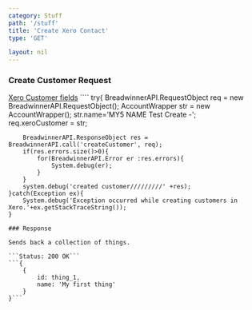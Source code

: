 ```yaml
---
category: Stuff
path: '/stuff'
title: 'Create Xero Contact'
type: 'GET'

layout: nil
---
```



### Create Customer Request
[Xero Customer fields](https://developer.xero.com/documentation/api/contacts#POST)
	````
	try{
		BreadwinnerAPI.RequestObject req = new  BreadwinnerAPI.RequestObject();	
		AccountWrapper str = new AccountWrapper();
		str.name='MY5 NAME Test Create -';             
		req.xeroCustomer = str;

		BreadwinnerAPI.ResponseObject res =  BreadwinnerAPI.call('createCustomer', req);
		if(res.errors.size()>0){
			for(BreadwinnerAPI.Error er :res.errors){
				System.debug(er); 
			}
		}
		system.debug('created customer/////////' +res);
	}catch(Exception ex){
		System.debug('Exception occurred while creating customers in Xero.'+ex.getStackTraceString());
	}
```
### Response

Sends back a collection of things.

```Status: 200 OK```
```{
    {
        id: thing_1,
        name: 'My first thing'
    }
}```

